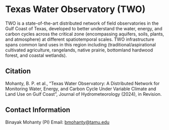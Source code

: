 # Texas Water Observatory (TWO) 

TWO is a state-of-the-art distributed network of field observatories in the Gulf Coast of Texas, developed to better understand the water, energy, and carbon cycles across the critical zone (encompassing aquifers, soils, plants, and atmosphere) at different spatiotemporal scales. TWO infrastructure spans common land uses in this region including (traditional/aspirational cultivated agriculture, rangelands, native prairie, bottomland hardwood forest, and coastal wetlands).

## Citation
Mohanty, B. P. et al., “Texas Water Observatory: A Distributed Network for Monitoring Water, Energy, and Carbon Cycle Under Variable Climate and Land Use on Gulf Coast”, Journal of Hydrometeorology (2024), in Revision.

## Contact Information
Binayak Mohanty (PI)
Email: bmohanty@tamu.edu
